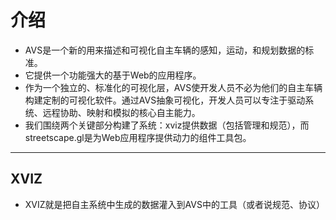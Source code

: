 # 介绍
- AVS是一个新的用来描述和可视化自主车辆的感知，运动，和规划数据的标准。
- 它提供一个功能强大的基于Web的应用程序。
- 作为一个独立的、标准化的可视化层，AVS使开发人员不必为他们的自主车辆构建定制的可视化软件。通过AVS抽象可视化，开发人员可以专注于驱动系统、远程协助、映射和模拟的核心自主能力。
- 我们围绕两个关键部分构建了系统：xviz提供数据（包括管理和规范），而streetscape.gl是为Web应用程序提供动力的组件工具包。
---

## XVIZ
- XVIZ就是把自主系统中生成的数据灌入到AVS中的工具（或者说规范、协议）